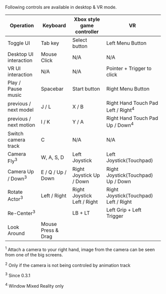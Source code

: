 Following controls are available in desktop & VR mode.


Operation | Keyboard | Xbox style game controller | VR
--- | --- | --- | ---
Toggle UI | Tab key | Select button | Left Menu Button
Desktop UI interaction | Mouse Click | N/A | N/A
VR UI interaction | N/A | N/A | Pointer + Trigger to click
Play / Pause music | Spacebar | Start button | Right Menu Button
previous / next model | J / L | X / B | Right Hand Touch Pad Left / Right<sup>4</sup>
previous / next motion | I / K | Y / A | Right Hand Touch Pad Up / Down<sup>4</sup>
Switch camera track | C | N/A | N/A
Camera Fly<sup>3</sup> | W, A, S, D | Left Joystick | Left Joystick(Touchpad)
Camera Up / Down<sup>3</sup> | E / Q / Up / Down | Right Joystick Up / Down | Right Joystick(Touchpad) Up / Down
Rotate Actor<sup>3</sup> | Left / Right | Right Joystick Left / Right | Right Joystick(Touchpad) Left / Right
Re-Center<sup>3</sup> | | LB + LT | Left Grip + Left Trigger 
Look Around | Mouse Press & Drag | | 


<sup>1</sup> Attach a camera to your right hand, image from the camera can be seen from one of the big screens.

<sup>2</sup> Only if the camera is not being controled by animation track

<sup>3</sup> Since 0.3.1 

<sup>4</sup> Window Mixed Reality only
